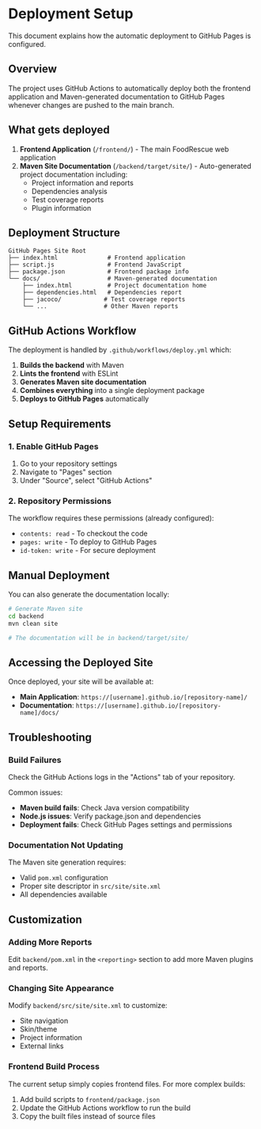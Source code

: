 # Deployment Setup

This document explains how the automatic deployment to GitHub Pages is configured.

## Overview

The project uses GitHub Actions to automatically deploy both the frontend application and Maven-generated documentation to GitHub Pages whenever changes are pushed to the main branch.

## What gets deployed

1. **Frontend Application** (`/frontend/`) - The main FoodRescue web application
2. **Maven Site Documentation** (`/backend/target/site/`) - Auto-generated project documentation including:
   - Project information and reports
   - Dependencies analysis
   - Test coverage reports
   - Plugin information

## Deployment Structure

```
GitHub Pages Site Root
├── index.html              # Frontend application
├── script.js               # Frontend JavaScript
├── package.json            # Frontend package info
└── docs/                   # Maven-generated documentation
    ├── index.html          # Project documentation home
    ├── dependencies.html   # Dependencies report
    ├── jacoco/            # Test coverage reports
    └── ...                # Other Maven reports
```

## GitHub Actions Workflow

The deployment is handled by `.github/workflows/deploy.yml` which:

1. **Builds the backend** with Maven
2. **Lints the frontend** with ESLint
3. **Generates Maven site documentation**
4. **Combines everything** into a single deployment package
5. **Deploys to GitHub Pages** automatically

## Setup Requirements

### 1. Enable GitHub Pages

1. Go to your repository settings
2. Navigate to "Pages" section
3. Under "Source", select "GitHub Actions"

### 2. Repository Permissions

The workflow requires these permissions (already configured):

- `contents: read` - To checkout the code
- `pages: write` - To deploy to GitHub Pages
- `id-token: write` - For secure deployment

## Manual Deployment

You can also generate the documentation locally:

```bash
# Generate Maven site
cd backend
mvn clean site

# The documentation will be in backend/target/site/
```

## Accessing the Deployed Site

Once deployed, your site will be available at:

- **Main Application**: `https://[username].github.io/[repository-name]/`
- **Documentation**: `https://[username].github.io/[repository-name]/docs/`

## Troubleshooting

### Build Failures

Check the GitHub Actions logs in the "Actions" tab of your repository.

Common issues:

- **Maven build fails**: Check Java version compatibility
- **Node.js issues**: Verify package.json and dependencies
- **Deployment fails**: Check GitHub Pages settings and permissions

### Documentation Not Updating

The Maven site generation requires:

- Valid `pom.xml` configuration
- Proper site descriptor in `src/site/site.xml`
- All dependencies available

## Customization

### Adding More Reports

Edit `backend/pom.xml` in the `<reporting>` section to add more Maven plugins and reports.

### Changing Site Appearance

Modify `backend/src/site/site.xml` to customize:

- Site navigation
- Skin/theme
- Project information
- External links

### Frontend Build Process

The current setup simply copies frontend files. For more complex builds:

1. Add build scripts to `frontend/package.json`
2. Update the GitHub Actions workflow to run the build
3. Copy the built files instead of source files
